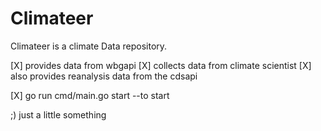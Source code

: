 # Climateer

Climateer is a climate Data repository.

[X] provides data from wbgapi
[X] collects data from climate scientist
[X] also provides reanalysis data from the cdsapi

[X] go run cmd/main.go start --to start

;) just a little something
